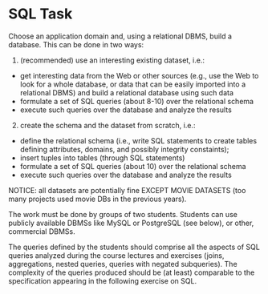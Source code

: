 # SQL Task

Choose an application domain and, using a relational DBMS, build a database. This can be done in two ways:

1. (recommended) use an interesting existing dataset, i.e.: 
- get interesting data from the Web or other sources (e.g., use the Web to look for a whole database, or data that can be easily imported into a relational DBMS) and build a relational database using such data
- formulate a set of SQL queries (about 8-10) over the relational schema
- execute such queries over the database and analyze the results

2. create the schema and the dataset from scratch, i.e.:
- define the relational schema (i.e., write SQL statements to create tables defining attributes, domains, and possibly integrity constaints);
- insert tuples into tables (through SQL statements)
- formulate a set of SQL queries (about 10) over the relational schema
- execute such queries over the database and analyze the results

NOTICE: all datasets are potentially fine EXCEPT MOVIE DATASETS (too many projects used movie DBs in the previous years). 

The work must be done by groups of two students. Students can use publicly available DBMSs like MySQL or PostgreSQL (see below), or other, commercial DBMSs.

The queries defined by the students should comprise all the aspects of SQL queries analyzed during the course lectures and exercises (joins, aggregations, nested queries, queries with negated subqueries). The complexity of the queries produced should be (at least) comparable to the specification appearing in the following exercise on SQL. 
